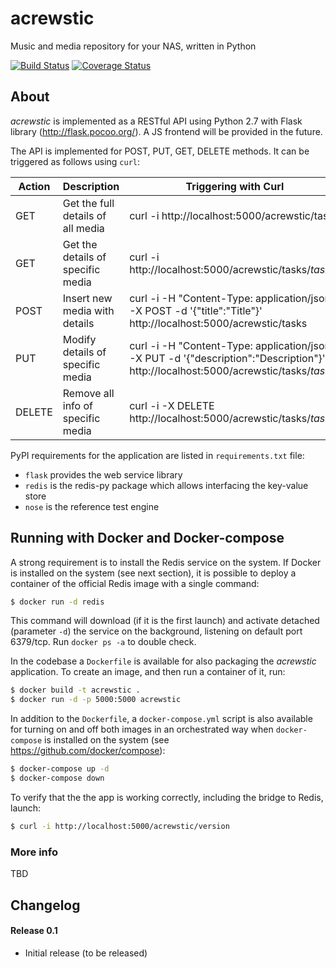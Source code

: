 # acrewstic
Music and media repository for your NAS, written in Python

[![Build Status](https://travis-ci.org/carlomorelli/acrewstic.svg?branch=master)](https://travis-ci.org/carlomorelli/acrewstic)
[![Coverage Status](https://coveralls.io/repos/github/carlomorelli/acrewstic/badge.svg?branch=master)](https://coveralls.io/github/carlomorelli/acrewstic?branch=master)


## About
_acrewstic_ is implemented as a RESTful API using Python 2.7 with Flask library (http://flask.pocoo.org/).
A JS frontend will be provided in the future.

The API is implemented for POST, PUT, GET, DELETE methods. It can be triggered as follows using `curl`:

Action | Description                       | Triggering with Curl
------ | --------------------------------- | ---------------------------------------------------------------------------------------------------------------------------------------
GET    | Get the full details of all media | curl -i http://localhost:5000/acrewstic/tasks
GET    | Get the details of specific media | curl -i http://localhost:5000/acrewstic/tasks/_tasknr_
POST   | Insert new media with details     | curl -i -H "Content-Type: application/json" -X POST -d '{"title":"Title"}' http://localhost:5000/acrewstic/tasks
PUT    | Modify details of specific media  | curl -i -H "Content-Type: application/json" -X PUT -d '{"description":"Description"}' http://localhost:5000/acrewstic/tasks/_tasknr_
DELETE | Remove all info of specific media | curl -i -X DELETE http://localhost:5000/acrewstic/tasks/_tasknr_

PyPI requirements for the application are listed in `requirements.txt` file:

* `flask` provides the web service library
* `redis` is the redis-py package which allows interfacing the key-value store
* `nose` is the reference test engine


## Running with Docker and Docker-compose

A strong requirement is to install the Redis service on the system.  If Docker is installed on the system (see next section), it is possible to deploy a container of the official Redis image with a single command:

```bash
$ docker run -d redis
```
This command will download (if it is the first launch) and activate detached (parameter `-d`) the service on the background, listening on default port 6379/tcp. Run `docker ps -a` to double check. 

In the codebase a `Dockerfile` is available for also packaging the _acrewstic_ application. To create an image, and then run a container of it, run:

```bash
$ docker build -t acrewstic .
$ docker run -d -p 5000:5000 acrewstic
```

In addition to the `Dockerfile`, a `docker-compose.yml` script is also available for turning on and off both images in an orchestrated way when `docker-compose` is installed on the system (see https://github.com/docker/compose):

```bash
$ docker-compose up -d
$ docker-compose down
```

To verify that the the app is working correctly, including the bridge to Redis, launch:

```bash
$ curl -i http://localhost:5000/acrewstic/version
```


### More info
TBD

## Changelog
#### Release 0.1
- Initial release (to be released)
